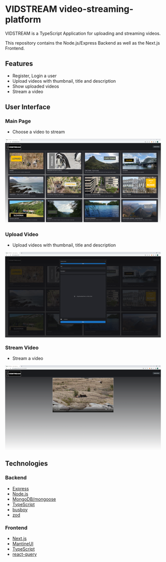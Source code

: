 # VIDSTREAM video-streaming-platform
VIDSTREAM is a TypeScript Application for uploading and streaming videos. 

This repository contains the Node.js/Express Backend as well as the Next.js Frontend.

## Features
- Register, Login a user
- Upload videos with thumbnail, title and description
- Show uploaded videos
- Stream a video

## User Interface

### Main Page

- Choose a video to stream

<img src="client/public/mainpage.png" align="center">

### Upload Video

- Upload videos with thumbnail, title and description

<img src="client/public/uploadVideo.png" align="center">

### Stream Video

- Stream a video

<img src="client/public/watchVideo.png" align="center">

## Technologies
### Backend
- [Express](https://expressjs.com)
- [Node.js](https://nodejs.org)
- [MongoDB/mongoose](https://www.mongodb.com/)
- [TypeScript](https://www.typescriptlang.org)
- [busboy](https://www.npmjs.com/package/busboy)
- [zod](https://github.com/colinhacks/zod)

### Frontend
- [Next.js](https://nextjs.org)
- [MantineUI](https://mantine.dev)
- [TypeScript](https://www.typescriptlang.org)
- [react-query](https://tanstack.com/query/v3/)
